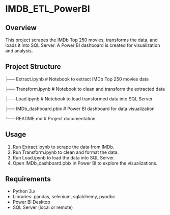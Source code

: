 # IMDB_ETL_PowerBI
## Overview
This project scrapes the IMDb Top 250 movies, transforms the data, and loads it into SQL Server. 
A Power BI dashboard is created for visualization and analysis.

## Project Structure
├── Extract.ipynb           # Notebook to extract IMDb Top 250 movies data

├── Transform.ipynb         # Notebook to clean and transform the extracted data

├── Load.ipynb              # Notebook to load transformed data into SQL Server

├── IMDb_dashboard.pbix     # Power BI dashboard for data visualization

└── README.md               # Project documentation

## Usage
1. Run Extract.ipynb to scrape the data from IMDb.
2. Run Transform.ipynb to clean and format the data.
3. Run Load.ipynb to load the data into SQL Server.
4. Open IMDb_dashboard.pbix in Power BI to explore the visualizations.

## Requirements
- Python 3.x
- Libraries: pandas, selenium, sqlalchemy, pyodbc
- Power BI Desktop
- SQL Server (local or remote)

